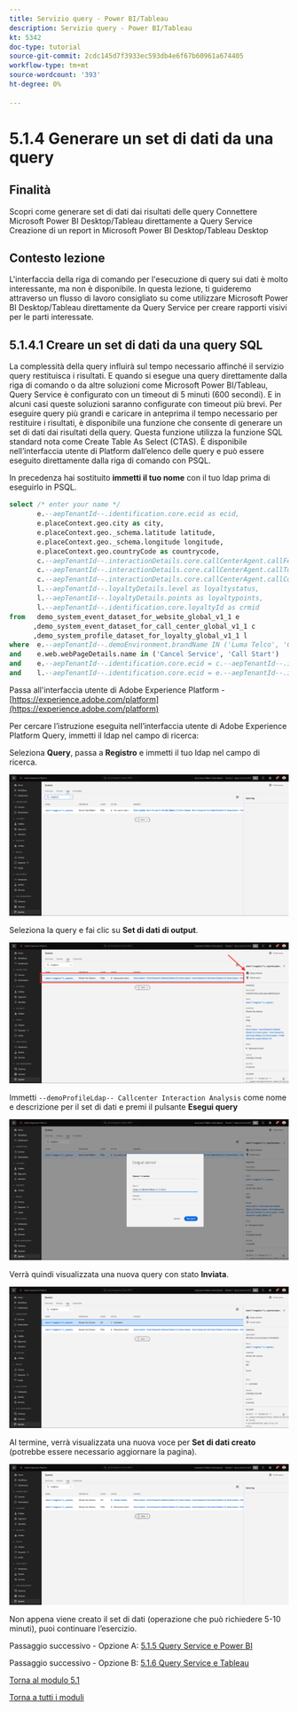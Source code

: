 ```yaml
---
title: Servizio query - Power BI/Tableau
description: Servizio query - Power BI/Tableau
kt: 5342
doc-type: tutorial
source-git-commit: 2cdc145d7f3933ec593db4e6f67b60961a674405
workflow-type: tm+mt
source-wordcount: '393'
ht-degree: 0%

---
```


# 5.1.4 Generare un set di dati da una query

## Finalità

Scopri come generare set di dati dai risultati delle query
Connettere Microsoft Power BI Desktop/Tableau direttamente a Query Service
Creazione di un report in Microsoft Power BI Desktop/Tableau Desktop

## Contesto lezione

L&#39;interfaccia della riga di comando per l&#39;esecuzione di query sui dati è molto interessante, ma non è disponibile. In questa lezione, ti guideremo attraverso un flusso di lavoro consigliato su come utilizzare Microsoft Power BI Desktop/Tableau direttamente da Query Service per creare rapporti visivi per le parti interessate.

## 5.1.4.1 Creare un set di dati da una query SQL

La complessità della query influirà sul tempo necessario affinché il servizio query restituisca i risultati. E quando si esegue una query direttamente dalla riga di comando o da altre soluzioni come Microsoft Power BI/Tableau, Query Service è configurato con un timeout di 5 minuti (600 secondi). E in alcuni casi queste soluzioni saranno configurate con timeout più brevi. Per eseguire query più grandi e caricare in anteprima il tempo necessario per restituire i risultati, è disponibile una funzione che consente di generare un set di dati dai risultati della query. Questa funzione utilizza la funzione SQL standard nota come Create Table As Select (CTAS). È disponibile nell’interfaccia utente di Platform dall’elenco delle query e può essere eseguito direttamente dalla riga di comando con PSQL.

In precedenza hai sostituito **immetti il tuo nome** con il tuo ldap prima di eseguirlo in PSQL.

```sql
select /* enter your name */
       e.--aepTenantId--.identification.core.ecid as ecid,
       e.placeContext.geo.city as city,
       e.placeContext.geo._schema.latitude latitude,
       e.placeContext.geo._schema.longitude longitude,
       e.placeContext.geo.countryCode as countrycode,
       c.--aepTenantId--.interactionDetails.core.callCenterAgent.callFeeling as callFeeling,
       c.--aepTenantId--.interactionDetails.core.callCenterAgent.callTopic as callTopic,
       c.--aepTenantId--.interactionDetails.core.callCenterAgent.callContractCancelled as contractCancelled,
       l.--aepTenantId--.loyaltyDetails.level as loyaltystatus,
       l.--aepTenantId--.loyaltyDetails.points as loyaltypoints,
       l.--aepTenantId--.identification.core.loyaltyId as crmid
from   demo_system_event_dataset_for_website_global_v1_1 e
      ,demo_system_event_dataset_for_call_center_global_v1_1 c
      ,demo_system_profile_dataset_for_loyalty_global_v1_1 l
where  e.--aepTenantId--.demoEnvironment.brandName IN ('Luma Telco', 'Citi Signal')
and    e.web.webPageDetails.name in ('Cancel Service', 'Call Start')
and    e.--aepTenantId--.identification.core.ecid = c.--aepTenantId--.identification.core.ecid
and    l.--aepTenantId--.identification.core.ecid = e.--aepTenantId--.identification.core.ecid;
```

Passa all&#39;interfaccia utente di Adobe Experience Platform - [https://experience.adobe.com/platform](https://experience.adobe.com/platform)

Per cercare l’istruzione eseguita nell’interfaccia utente di Adobe Experience Platform Query, immetti il ldap nel campo di ricerca:

Seleziona **Query**, passa a **Registro** e immetti il tuo ldap nel campo di ricerca.

![search-query-for-ctas.png](./images/search-query-for-ctas.png)

Seleziona la query e fai clic su **Set di dati di output**.

![search-query-for-ctas.png](./images/search-query-for-ctasa.png)

Immetti `--demoProfileLdap-- Callcenter Interaction Analysis` come nome e descrizione per il set di dati e premi il pulsante **Esegui query**

![create-ctas-dataset.png](./images/create-ctas-dataset.png)

Verrà quindi visualizzata una nuova query con stato **Inviata**.

![ctas-query-mitted.png](./images/ctas-query-submitted.png)

Al termine, verrà visualizzata una nuova voce per **Set di dati creato** (potrebbe essere necessario aggiornare la pagina).

![ctas-dataset-created.png](./images/ctas-dataset-created.png)

Non appena viene creato il set di dati (operazione che può richiedere 5-10 minuti), puoi continuare l’esercizio.

Passaggio successivo - Opzione A: [5.1.5 Query Service e Power BI](./ex5.md)

Passaggio successivo - Opzione B: [5.1.6 Query Service e Tableau](./ex6.md)

[Torna al modulo 5.1](./query-service.md)

[Torna a tutti i moduli](../../../overview.md)
